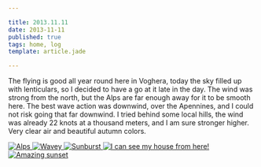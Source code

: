 ```yaml
---

title: 2013.11.11
date: 2013-11-11
published: true
tags: home, log
template: article.jade

---
```


The flying is good all year round here in Voghera, today the sky filled up with lenticulars, so I decided to have a go at it late in the day. The wind was strong from the north, but the Alps are far enough away for it to be smooth here. The best wave action was downwind, over the Apennines, and I could not risk going that far downwind.  I tried behind some local hills, the wind was already 22 knots at a thousand meters, and I am sure stronger higher.  Very clear air and beautiful autumn colors.
 

<div class="photoset">

<a href="/articles/2013-11-11/1.jpg" rel="gal-2013-11-11" title="Alps">
  <img src="/articles/2013-11-11/thumbs/1.jpg" alt= "Alps" \>
</a>

<a href="/articles/2013-11-11/2.jpg" rel="gal-2013-11-11" title="Wavey">
  <img src="/articles/2013-11-11/thumbs/2.jpg" alt= "Wavey" \>
</a>

<a href="/articles/2013-11-11/3.jpg" rel="gal-2013-11-11" title="Sunburst">
  <img src="/articles/2013-11-11/thumbs/3.jpg" alt= "Sunburst" \>
</a>

<a href="/articles/2013-11-11/4.jpg" rel="gal-2013-11-11" title="I can see my house from here!">
  <img src="/articles/2013-11-11/thumbs/4.jpg" alt= "I can see my house from here!" \>
</a>

<a href="/articles/2013-11-11/5.jpg" rel="gal-2013-11-11" title="Amazing sunset">
  <img src="/articles/2013-11-11/thumbs/4.jpg" alt= "Amazing sunset" \>
</a>



</div>






